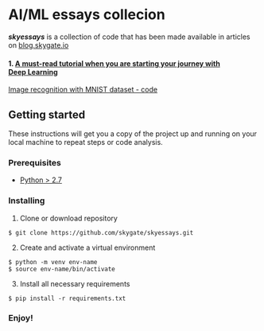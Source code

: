 # AI/ML essays collecion

***skyessays*** is a collection of code that has been made available in articles on [blog.skygate.io](https://blog.skygate.io)
#### 1. [A must-read tutorial when you are starting your journey with Deep Learning](https://blog.skygate.io/a-must-read-tutorial-when-you-are-starting-your-journey-with-deep-learning-5fa4da071510)
[Image recognition with MNIST dataset - code](https://github.com/skygate/skyessays/tree/master/mnist_analysis)

## Getting started

These instructions will get you a copy of the project up and running on your local machine to repeat steps or code analysis.

### Prerequisites

- [Python > 2.7](https://www.python.org/downloads/)

### Installing

1. Clone or download repository
```
$ git clone https://github.com/skygate/skyessays.git
```

2. Create and activate a virtual environment
 
```
$ python -m venv env-name
$ source env-name/bin/activate
```

3. Install all necessary requirements
```
$ pip install -r requirements.txt
```

### Enjoy!


